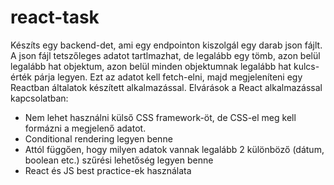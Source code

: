 # react-task

Készíts egy backend-det, ami egy endpointon kiszolgál egy darab json fájlt. A json fájl tetszőleges adatot tartlmazhat, de legalább egy tömb, azon belül legalább hat objektum, azon belül minden objektumnak legalább hat kulcs-érték párja legyen.
Ezt az adatot kell fetch-elni, majd megjeleníteni egy Reactban általatok készített alkalmazással.
Elvárások a React alkalmazással kapcsolatban:
- Nem lehet használni külső CSS framework-öt, de CSS-el meg kell formázni a megjelenő adatot.
- Conditional rendering legyen benne
- Attól függően, hogy milyen adatok vannak legalább 2 különböző (dátum, boolean etc.) szűrési lehetőség legyen benne
- React és JS best practice-ek használata